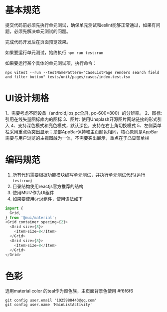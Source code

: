# 基本规范
提交代码前必须先执行单元测试，确保单元测试和eslint能够正常通过，如果有问题，必须先解决单元测试的问题。

完成代码开发后在页面预览效果。

如果要运行单元测试，始终执行 `npm run test:run`

如果要运行某个具体的单元测试项，执行命令： 

```shell
npx vitest --run --testNamePattern="CaseListPage renders search field and filter button" tests/unit/pages/cases/index.test.tsx
```

# UI设计规格
1、需要考虑不同设备（android,ios,pc全屏, pc-600*800）的分辨率。
2、图标:引用在线矢量图标库内的图标
3、图片: 使用Unsplash开源图片网站链接的形式引入
4、支持深色模式和亮色模式，默认深色，支持在右上角切换模式
5、左侧菜单栏采用重点色突出显示；顶部AppBar保持和主页颜色相同，核心原则是AppBar需要与用户浏览的主视图融为一体，不需要突出展示，重点在于凸显菜单栏

# 编码规范
1. 所有代码需要根据功能模块编写单元测试，并执行单元测试代码(运行 `test:run`)
2. 目录结构使用reactjs官方推荐的结构
3. 使用MUI7作为UI组件
4. 如果要使用`Grid`组件，使用语法如下
```typescript
import {
  Grid,
} from '@mui/material';
<Grid container spacing={2}>
  <Grid size={8}>
    <Item>size=8</Item>
  </Grid>
  <Grid size={8}>
    <Item>size=8</Item>
  </Grid>
</Grid>
```

# 色彩
选用material color 的teal作为颜色族，主页面背景色使用 #f6f6f6

```shell
git config user.email '1025988443@qq.com'
git config user.name 'MainListActivity'
```
